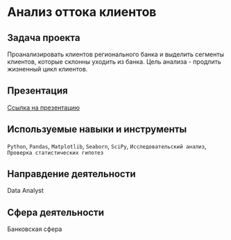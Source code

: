 # Анализ оттока клиентов
## Задача проекта
Проанализировать клиентов регионального банка и выделить сегменты клиентов, 
которые склонны уходить из банка. Цель анализа - продлить жизненный цикл клиентов.

## Презентация
[Ссылка на презентацию](https://disk.yandex.ru/i/J8gtW-loty3MAg)

## Используемые навыки и инструменты
`Python`, `Pandas`, `Matplotlib`, `Seaborn`, `SciPy`, `Исследовательский анализ`, `Проверка статистических гипотез`

## Направдение деятельности
Data Analyst

## Сфера деятельности
Банковская сфера

